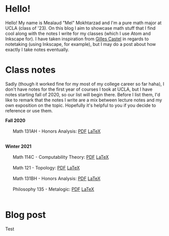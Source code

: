 # Hello!
Hello! My name is Mealaud "Mel" Mokhtarzad and I'm a pure math major at UCLA (class of '23). On this blog I aim to showcase math stuff that I find cool along with the notes I write for my classes (which I use Atom and Inkscape for). I have taken inspiration from [Gilles Castel](https://castel.dev/) in regards to notetaking (using Inkscape, for example), but I may do a post about how exactly I take notes eventually.

# Class notes
Sadly (though it worked fine for my most of my college career so far haha), I don't have notes for the first year of courses I took at UCLA, but I have notes starting fall of 2020, so our list will begin there. Before I list them, I'd like to remark that the notes I write are a mix between lecture notes and my own exposition on the topic. Hopefully it's helpful to you if you decide to reference or use them.

**Fall 2020** <br/><br/>
    &nbsp;&nbsp;&nbsp;&nbsp;&nbsp;&nbsp;Math 131AH - Honors Analysis: [PDF](https://github.com/melsmathblog/class-notes/blob/master/math-131abh/main.pdf) [LaTeX](https://github.com/melsmathblog/class-notes/blob/master/math-131abh/main.tex) <br/><br/>

**Winter 2021** <br/><br/>
    &nbsp;&nbsp;&nbsp;&nbsp;&nbsp;&nbsp;Math 114C - Computability Theory: [PDF]() [LaTeX]() <br/><br/>
    &nbsp;&nbsp;&nbsp;&nbsp;&nbsp;&nbsp;Math 121 - Topology: [PDF](https://github.com/melsmathblog/class-notes/blob/master/math-121/main.pdf) [LaTeX](https://github.com/melsmathblog/class-notes/tree/master/math-121/chapters) <br/><br/>
    &nbsp;&nbsp;&nbsp;&nbsp;&nbsp;&nbsp;Math 131BH - Honors Analysis: [PDF](https://github.com/melsmathblog/class-notes/blob/master/math-131abh/main.pdf) [LaTeX](https://github.com/melsmathblog/class-notes/blob/master/math-131abh/main.tex) <br/><br/>
    &nbsp;&nbsp;&nbsp;&nbsp;&nbsp;&nbsp;Philosophy 135 - Metalogic: [PDF]() [LaTeX]() <br/><br/>

# Blog post
Test
